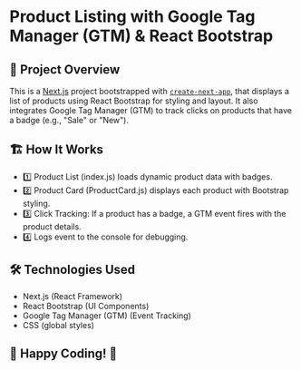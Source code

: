 # Product Listing with Google Tag Manager (GTM) & React Bootstrap

## 🚀 Project Overview

This is a [Next.js](https://nextjs.org) project bootstrapped with [`create-next-app`](https://nextjs.org/docs/pages/api-reference/create-next-app), that displays a list of products using React Bootstrap for styling and layout. It also integrates Google Tag Manager (GTM) to track clicks on products that have a badge (e.g., "Sale" or "New").

## 🏗️ How It Works

- 1️⃣ Product List (index.js) loads dynamic product data with badges.
- 2️⃣ Product Card (ProductCard.js) displays each product with Bootstrap styling.
- 3️⃣ Click Tracking: If a product has a badge, a GTM event fires with the product details.
- 4️⃣ Logs event to the console for debugging.

## 🛠 Technologies Used

- Next.js (React Framework)
- React Bootstrap (UI Components)
- Google Tag Manager (GTM) (Event Tracking)
- CSS (global styles)

## 🎉 Happy Coding! 🚀
